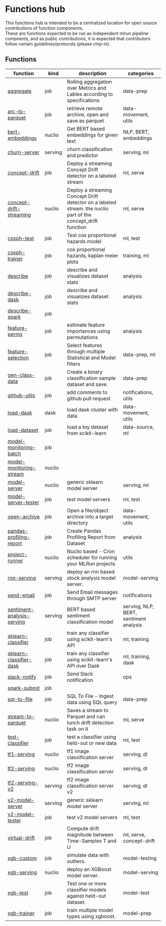 # Functions hub 

This functions hub is intended to be a centralized location for open source contributions of function components.  
These are functions expected to be run as independent mlrun pipeline compnents, and as public contributions, 
it is expected that contributors follow certain guidelines/protocols (please chip-in).

## Functions
| function | kind | description | categories |
| --- | --- | --- | --- |
| [aggregate](aggregate/aggregate.ipynb) | job | Rolling aggregation over Metrics and Lables according to specifications | data-prep |
| [arc-to-parquet](arc_to_parquet/arc_to_parquet.ipynb) | job | retrieve remote archive, open and save as parquet | data-movement, utils |
| [bert-embeddings](bert_embeddings/bert_embeddings.ipynb) | nuclio | Get BERT based embeddings for given text | NLP, BERT, embeddings |
| [churn-server](churn_server/churn_server.ipynb) | serving | churn classification and predictor | serving, ml |
| [concept-drift](concept_drift/concept_drift.ipynb) | job | Deploy a streaming Concept Drift detector on a labeled stream | ml, serve |
| [concept-drift-streaming](concept_drift_streaming/concept_drift_streaming.ipynb) | nuclio | Deploy a streaming Concept Drift detector on a labeled stream. the nuclio part of the concept_drift function | ml, serve |
| [coxph-test](coxph_test/coxph_test.ipynb) | job | Test cox proportional hazards model | ml, test |
| [coxph-trainer](coxph_trainer/coxph_trainer.ipynb) | job | cox proportional hazards, kaplan meier plots | training, ml |
| [describe](describe/describe.ipynb) | job | describe and visualizes dataset stats | analysis |
| [describe-dask](describe_dask/describe_dask.ipynb) | job | describe and visualizes dataset stats | analysis |
| [describe-spark](describe_spark/describe_spark.ipynb) | job |  |  |
| [feature-perms](feature_perms/feature_perms.ipynb) | job | estimate feature importances using permutations | analysis |
| [feature-selection](feature_selection/feature_selection.ipynb) | job | Select features through multiple Statistical and Model filters | data-prep, ml |
| [gen-class-data](gen_class_data/gen_class_data.ipynb) | job | Create a binary classification sample dataset and save. | data-prep |
| [github-utils](github_utils/github_utils.ipynb) | job | add comments to github pull request | notifications, utils |
| [load-dask](load_dask/load_dask.ipynb) | dask | load dask cluster with data | data-movement, utils |
| [load-dataset](load_dataset/load_dataset.ipynb) | job | load a toy dataset from scikit-learn | data-source, ml |
| [model-monitoring-batch](model_monitoring_batch/model_monitoring_batch.ipynb) | job |  |  |
| [model-monitoring-stream](model_monitoring_stream/model_monitoring_stream.ipynb) | nuclio |  |  |
| [model-server](model_server/model_server.ipynb) | nuclio | generic sklearn model server | serving, ml |
| [model-server-tester](model_server_tester/model_server_tester.ipynb) | job | test model servers | ml, test |
| [open-archive](open_archive/open_archive.ipynb) | job | Open a file/object archive into a target directory | data-movement, utils |
| [pandas-profiling-report](pandas_profiling_report/pandas_profiling_report.ipynb) | job | Create Pandas Profiling Report from Dataset | analysis |
| [project-runner](project_runner/project_runner.ipynb) | nuclio | Nuclio based - Cron scheduler for running your MLRun projects | utils |
| [rnn-serving](rnn_serving/rnn_serving.ipynb) | serving | deploy an rnn based stock analysis model server. | model-serving |
| [send-email](send_email/send_email.ipynb) | job | Send Email messages through SMTP server | notifications |
| [sentiment-analysis-serving](sentiment_analysis_serving/sentiment_analysis_serving.ipynb) | serving | BERT based sentiment classification model | serving, NLP, BERT, sentiment analysis |
| [sklearn-classifier](sklearn_classifier/sklearn_classifier.ipynb) | job | train any classifier using scikit-learn's API | ml, training |
| [sklearn-classifier-dask](sklearn_classifier_dask/sklearn_classifier_dask.ipynb) | job | train any classifier using scikit-learn's API over Dask | ml, training, dask |
| [slack-notify](slack_notify/slack_notify.ipynb) | job | Send Slack notification | ops |
| [spark-submit](spark_submit/spark_submit.ipynb) | job |  |  |
| [sql-to-file](sql_to_file/sql_to_file.ipynb) | job | SQL To File - Ingest data using SQL query | data-prep |
| [stream-to-parquet](stream_to_parquet/stream_to_parquet.ipynb) | nuclio | Saves a stream to Parquet and can lunch drift detection task on it | ml, serve |
| [test-classifier](test_classifier/test_classifier.ipynb) | job | test a classifier using held-out or new data | ml, test |
| [tf1-serving](tf1_serving/tf1_serving.ipynb) | nuclio | tf1 image classification server | serving, dl |
| [tf2-serving](tf2_serving/tf2_serving.ipynb) | nuclio | tf2 image classification server | serving, dl |
| [tf2-serving-v2](tf2_serving_v2/tf2_serving_v2.ipynb) | serving | tf2 image classification server v2 | serving, dl |
| [v2-model-server](v2_model_server/v2_model_server.ipynb) | serving | generic sklearn model server | serving, ml |
| [v2-model-tester](v2_model_tester/v2_model_tester.ipynb) | job | test v2 model servers | ml, test |
| [virtual-drift](virtual_drift/virtual_drift.ipynb) | job | Compute drift magnitude between Time-Samples T and U | ml, serve, concept-drift |
| [xgb-custom](xgb_custom/xgb_custom.ipynb) | job | simulate data with outliers. | model-testing |
| [xgb-serving](xgb_serving/xgb_serving.ipynb) | nuclio | deploy an XGBoost model server. | model-serving |
| [xgb-test](xgb_test/xgb_test.ipynb) | job | Test one or more classifier models against held-out dataset. | model-test |
| [xgb-trainer](xgb_trainer/xgb_trainer.ipynb) | job | train multiple model types using xgboost. | model-prep |
